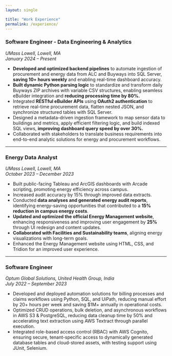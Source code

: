 ```yaml
---
layout: single

title: "Work Experience"
permalink: /experience/
---
```

### **Software Engineer - Data Engineering & Analytics**  
*UMass Lowell, Lowell, MA*  
*January 2024 – Present*  

- **Developed and optimized backend pipelines** to automate ingestion of procurement and energy data from ALC
and Buyways into SQL Server, **saving 10+ hours weekly** and enabling real-time dashboard accuracy.
- **Built dynamic Python parsing logic** to standardize and transform daily Buyways ZIP archives with variable
CSV structures, enabling seamless eBuilder integration and **reducing processing time by 80%.**
- Integrated **RESTful eBuilder APIs** using **OAuth2 authentication** to retrieve real-time procurement data,
flatten nested JSON, and synchronize structured tables with SQL Server.
- Designed a metadata-driven ingestion framework to map sensor data to buildings and metrics, apply efficient
filtering logic, and build indexed SQL views, **improving dashboard query speed by over 30%.**
- Collaborated with stakeholders to translate business requirements into end-to-end analytic solutions for energy
and procurement workflows.  

---

### **Energy Data Analyst**  
*UMass Lowell, Lowell, MA*  
*October 2023 – December 2023*  

- Built public-facing Tableau and ArcGIS dashboards with Arcade scripting, promoting energy efficiency across
campus.  
- Increased audit accuracy by 15% through improved data extracts.
- Conducted **data analyses and generated energy audit reports**, identifying energy-saving opportunities that contributed to a **15% reduction in campus energy costs**.
- **Updated and optimized the official Energy Management website**, enhancing responsiveness and improving user engagement by **25%** through UI redesign and content updates.  
- **Collaborated with Facilities and Sustainability teams**, aligning energy visualizations with long-term goals.
- Enhanced the Energy Management website using HTML, CSS, and Tridion for an improved user experience.

---

### **Software Engineer**  
*Optum Global Solutions, United Health Group, India*  
*July 2022 – September 2023*  

- Developed and deployed automation solutions for billing processes and claims workflows using Python, SQL, and UiPath, reducing manual effort by 20+ hours per week and saving $1M+ annually in operational costs.
- Optimized CRUD operations, bulk deletion, and asynchronous workflows in AWS S3 & PostgreSQL, reducing data cleanup time by 50% and accelerating text extraction using AWS Textract through parallel execution.
- Integrated role-based access control (RBAC) with AWS Cognito, ensuring secure, tenant-specific access to dynamically generated database tables and cloud-stored assets, with testing support using JUnit, Selenium.

